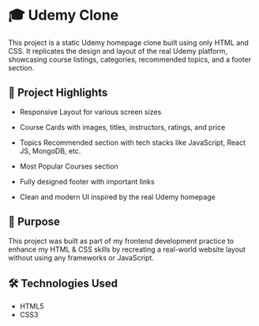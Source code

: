 # 🎓 Udemy Clone
This project is a static Udemy homepage clone built using only HTML and CSS. It replicates the design and layout of the real Udemy platform, showcasing course listings, categories, recommended topics, and a footer section.

## 🚀 Project Highlights
- Responsive Layout for various screen sizes

- Course Cards with images, titles, instructors, ratings, and price

- Topics Recommended section with tech stacks like JavaScript, React JS, MongoDB, etc.

- Most Popular Courses section

- Fully designed footer with important links

- Clean and modern UI inspired by the real Udemy homepage

## 🎯 Purpose
This project was built as part of my frontend development practice to enhance my HTML & CSS skills by recreating a real-world website layout without using any frameworks or JavaScript.

## 🛠️ Technologies Used

- HTML5
- CSS3

